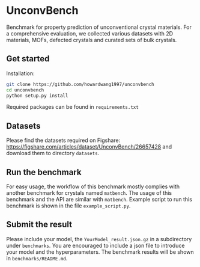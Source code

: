 # UnconvBench
Benchmark for property prediction of unconventional crystal materials. For a comprehensive evaluation, we collected 
various datasets with 2D materials, MOFs, defected crystals and curated sets of bulk crystals.

## Get started
Installation:
```sh
git clone https://github.com/howardwang1997/unconvbench
cd unconvbench
python setup.py install
```
Required packages can be found in `requirements.txt`

## Datasets
Please find the datasets required on Figshare: https://figshare.com/articles/dataset/UnconvBench/26657428 and download 
them to directory `datasets`.

## Run the benchmark
For easy usage, the workflow of this benchmark mostly complies with another benchmark for crystals named `matbench`.
The usage of this benchmark and the API are similar with `matbench`. Example script to run this benchmark is shown in the
file `example_script.py`.

## Submit the result
Please include your model, the `YourModel_result.json.gz` in a subdirectory under `benchmarks`. You are encouraged to
include a json file to introduce your model and the hyperparameters. The benchmark results will be shown in 
`benchmarks/README.md`.
